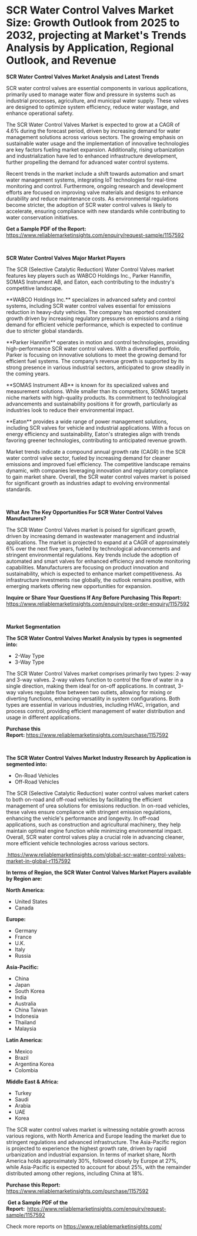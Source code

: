 <p><h1>SCR Water Control Valves Market Size: Growth Outlook from 2025 to 2032, projecting at Market's Trends Analysis by Application, Regional Outlook, and Revenue</h1></p><p><strong>SCR Water Control Valves Market Analysis and Latest Trends</strong></p>
<p><p>SCR water control valves are essential components in various applications, primarily used to manage water flow and pressure in systems such as industrial processes, agriculture, and municipal water supply. These valves are designed to optimize system efficiency, reduce water wastage, and enhance operational safety. </p><p>The SCR Water Control Valves Market is expected to grow at a CAGR of 4.6% during the forecast period, driven by increasing demand for water management solutions across various sectors. The growing emphasis on sustainable water usage and the implementation of innovative technologies are key factors fueling market expansion. Additionally, rising urbanization and industrialization have led to enhanced infrastructure development, further propelling the demand for advanced water control systems.</p><p>Recent trends in the market include a shift towards automation and smart water management systems, integrating IoT technologies for real-time monitoring and control. Furthermore, ongoing research and development efforts are focused on improving valve materials and designs to enhance durability and reduce maintenance costs. As environmental regulations become stricter, the adoption of SCR water control valves is likely to accelerate, ensuring compliance with new standards while contributing to water conservation initiatives.</p></p>
<p><strong>Get a Sample PDF of the Report:&nbsp;</strong> <a href="https://www.reliablemarketinsights.com/enquiry/request-sample/1157592?utm_campaign=3583&utm_medium=2&utm_source=Github&utm_content=ia&utm_term=21032025&utm_id=scr-water-control-valves">https://www.reliablemarketinsights.com/enquiry/request-sample/1157592</a></p>
<p>&nbsp;</p>
<p><strong>SCR Water Control Valves Major Market Players</strong></p>
<p><p>The SCR (Selective Catalytic Reduction) Water Control Valves market features key players such as WABCO Holdings Inc., Parker Hannifin, SOMAS Instrument AB, and Eaton, each contributing to the industry's competitive landscape.</p><p>**WABCO Holdings Inc.** specializes in advanced safety and control systems, including SCR water control valves essential for emissions reduction in heavy-duty vehicles. The company has reported consistent growth driven by increasing regulatory pressures on emissions and a rising demand for efficient vehicle performance, which is expected to continue due to stricter global standards.</p><p>**Parker Hannifin** operates in motion and control technologies, providing high-performance SCR water control valves. With a diversified portfolio, Parker is focusing on innovative solutions to meet the growing demand for efficient fuel systems. The company’s revenue growth is supported by its strong presence in various industrial sectors, anticipated to grow steadily in the coming years.</p><p>**SOMAS Instrument AB** is known for its specialized valves and measurement solutions. While smaller than its competitors, SOMAS targets niche markets with high-quality products. Its commitment to technological advancements and sustainability positions it for growth, particularly as industries look to reduce their environmental impact.</p><p>**Eaton** provides a wide range of power management solutions, including SCR valves for vehicle and industrial applications. With a focus on energy efficiency and sustainability, Eaton's strategies align with trends favoring greener technologies, contributing to anticipated revenue growth.</p><p>Market trends indicate a compound annual growth rate (CAGR) in the SCR water control valve sector, fueled by increasing demand for cleaner emissions and improved fuel efficiency. The competitive landscape remains dynamic, with companies leveraging innovation and regulatory compliance to gain market share. Overall, the SCR water control valves market is poised for significant growth as industries adapt to evolving environmental standards.</p></p>
<p>&nbsp;</p>
<p><strong>What Are The Key Opportunities For SCR Water Control Valves Manufacturers?</strong></p>
<p><p>The SCR Water Control Valves market is poised for significant growth, driven by increasing demand in wastewater management and industrial applications. The market is projected to expand at a CAGR of approximately 6% over the next five years, fueled by technological advancements and stringent environmental regulations. Key trends include the adoption of automated and smart valves for enhanced efficiency and remote monitoring capabilities. Manufacturers are focusing on product innovation and sustainability, which is expected to enhance market competitiveness. As infrastructure investments rise globally, the outlook remains positive, with emerging markets offering new opportunities for expansion.</p></p>
<p><strong>Inquire or Share Your Questions If Any Before Purchasing This Report:</strong> <a href="https://www.reliablemarketinsights.com/enquiry/pre-order-enquiry/1157592?utm_campaign=3583&utm_medium=2&utm_source=Github&utm_content=ia&utm_term=21032025&utm_id=scr-water-control-valves">https://www.reliablemarketinsights.com/enquiry/pre-order-enquiry/1157592</a></p>
<p>&nbsp;</p>
<p><strong>Market Segmentation</strong></p>
<p><strong>The SCR Water Control Valves Market Analysis by types is segmented into:</strong></p>
<p><ul><li>2-Way Type</li><li>3-Way Type</li></ul></p>
<p><p>The SCR Water Control Valves market comprises primarily two types: 2-way and 3-way valves. 2-way valves function to control the flow of water in a single direction, making them ideal for on-off applications. In contrast, 3-way valves regulate flow between two outlets, allowing for mixing or diverting functions, enhancing versatility in system configurations. Both types are essential in various industries, including HVAC, irrigation, and process control, providing efficient management of water distribution and usage in different applications.</p></p>
<p><strong>Purchase this Report:&nbsp;</strong><a href="https://www.reliablemarketinsights.com/purchase/1157592?utm_campaign=3583&utm_medium=2&utm_source=Github&utm_content=ia&utm_term=21032025&utm_id=scr-water-control-valves">https://www.reliablemarketinsights.com/purchase/1157592</a></p>
<p>&nbsp;</p>
<p><strong>The SCR Water Control Valves Market Industry Research by Application is segmented into:</strong></p>
<p><ul><li>On-Road Vehicles</li><li>Off-Road Vehicles</li></ul></p>
<p><p>The SCR (Selective Catalytic Reduction) water control valves market caters to both on-road and off-road vehicles by facilitating the efficient management of urea solutions for emissions reduction. In on-road vehicles, these valves ensure compliance with stringent emission regulations, enhancing the vehicle's performance and longevity. In off-road applications, such as construction and agricultural machinery, they help maintain optimal engine function while minimizing environmental impact. Overall, SCR water control valves play a crucial role in advancing cleaner, more efficient vehicle technologies across various sectors.</p></p>
<p><a href="https://www.reliablemarketinsights.com/global-scr-water-control-valves-market-in-global-r1157592?utm_campaign=3583&utm_medium=2&utm_source=Github&utm_content=ia&utm_term=21032025&utm_id=scr-water-control-valves">&nbsp;https://www.reliablemarketinsights.com/global-scr-water-control-valves-market-in-global-r1157592</a></p>
<p><strong>In terms of Region, the SCR Water Control Valves Market Players available by Region are:</strong></p>
<p>
    <p> <strong> North America: </strong>
        <ul>
            <li>United States</li>
            <li>Canada</li>
        </ul>
        </p> 
    <p> <strong> Europe: </strong>
        <ul>
            <li>Germany</li>
            <li>France</li>
            <li>U.K.</li>
            <li>Italy</li>
            <li>Russia</li>
        </ul>
        </p> 
    <p> <strong> Asia-Pacific: </strong>
        <ul>
            <li>China</li>
            <li>Japan</li>
            <li>South Korea</li>
            <li>India</li>
            <li>Australia</li>
            <li>China Taiwan</li>
            <li>Indonesia</li>
            <li>Thailand</li>
            <li>Malaysia</li>
        </ul>
        </p> 
    <p> <strong> Latin America: </strong>
        <ul>
            <li>Mexico</li>
            <li>Brazil</li>
            <li>Argentina Korea</li>
            <li>Colombia</li>
        </ul>
        </p> 
    <p> <strong> Middle East & Africa: </strong>
        <ul>
            <li>Turkey</li>
            <li>Saudi</li>
            <li>Arabia</li>
            <li>UAE</li>
            <li>Korea</li>
        </ul>
    </p>
    </p>
<p><p>The SCR water control valves market is witnessing notable growth across various regions, with North America and Europe leading the market due to stringent regulations and advanced infrastructure. The Asia-Pacific region is projected to experience the highest growth rate, driven by rapid urbanization and industrial expansion. In terms of market share, North America holds approximately 30%, followed closely by Europe at 27%, while Asia-Pacific is expected to account for about 25%, with the remainder distributed among other regions, including China at 18%.</p></p>
<p><strong>Purchase this Report: </strong><a href="https://www.reliablemarketinsights.com/purchase/1157592?utm_campaign=3583&utm_medium=2&utm_source=Github&utm_content=ia&utm_term=21032025&utm_id=scr-water-control-valves">https://www.reliablemarketinsights.com/purchase/1157592</a></p>
<p>&nbsp;<strong>Get a Sample PDF of the Report:&nbsp;&nbsp;</strong><a href="https://www.reliablemarketinsights.com/enquiry/request-sample/1157592?utm_campaign=3583&utm_medium=2&utm_source=Github&utm_content=ia&utm_term=21032025&utm_id=scr-water-control-valves">https://www.reliablemarketinsights.com/enquiry/request-sample/1157592</a></p>
<p><strong></strong></p>
<p>Check more reports on <a href="https://www.reliablemarketinsights.com/?utm_campaign=3583&utm_medium=2&utm_source=Github&utm_content=ia&utm_term=21032025&utm_id=scr-water-control-valves">https://www.reliablemarketinsights.com/</a></p>